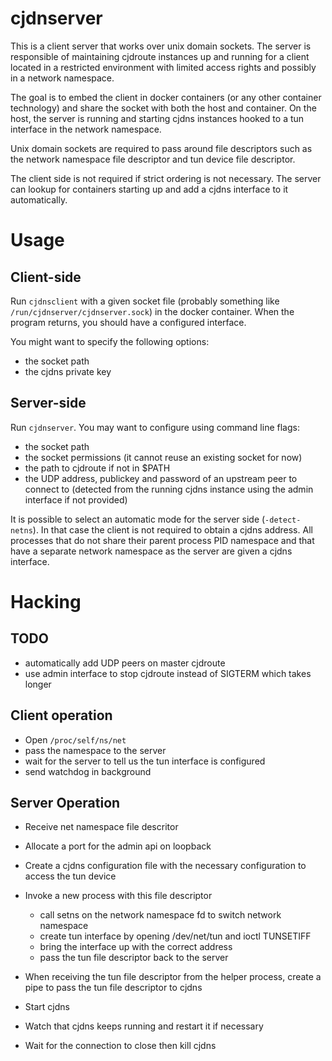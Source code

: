 cjdnserver
==========

This is a client server that works over unix domain sockets. The server is
responsible of maintaining cjdroute instances up and running for a client
located in a restricted environment with limited access rights and possibly in a
network namespace.

The goal is to embed the client in docker containers (or any other container
technology) and share the socket with both the host and container. On the host,
the server is running and starting cjdns instances hooked to a tun interface in
the network namespace.

Unix domain sockets are required to pass around file descriptors such as the
network namespace file descriptor and tun device file descriptor.

The client side is not required if strict ordering is not necessary. The server
can lookup for containers starting up and add a cjdns interface to it
automatically.


Usage
=====

Client-side
-----------

Run `cjdnsclient` with a given socket file (probably something like
`/run/cjdnserver/cjdnserver.sock`) in the docker container. When the program
returns, you should have a configured interface.

You might want to specify the following options:

- the socket path
- the cjdns private key

Server-side
-----------

Run `cjdnserver`. You may want to configure using command line flags:

- the socket path
- the socket permissions (it cannot reuse an existing socket for now)
- the path to cjdroute if not in $PATH
- the UDP address, publickey and password of an upstream peer to connect to
  (detected from the running cjdns instance using the admin interface if not
  provided)

It is possible to select an automatic mode for the server side
(`-detect-netns`). In that case the client is not required to obtain a cjdns
address. All processes that do not share their parent process PID namespace and
that have a separate network namespace as the server are given a cjdns
interface.

Hacking
=======

TODO
----

- automatically add UDP peers on master cjdroute
- use admin interface to stop cjdroute instead of SIGTERM which takes longer

Client operation
----------------

- Open `/proc/self/ns/net`
- pass the namespace to the server
- wait for the server to tell us the tun interface is configured
- send watchdog in background

Server Operation
----------------

- Receive net namespace file descritor
- Allocate a port for the admin api on loopback
- Create a cjdns configuration file with the necessary configuration to access
  the tun device
- Invoke a new process with this file descriptor

    - call setns on the network namespace fd to switch network namespace
    - create tun interface by opening /dev/net/tun and ioctl TUNSETIFF
    - bring the interface up with the correct address
    - pass the tun file descriptor back to the server

- When receiving the tun file descriptor from the helper process, create a pipe
  to pass the tun file descriptor to cjdns
- Start cjdns
- Watch that cjdns keeps running and restart it if necessary
- Wait for the connection to close then kill cjdns
